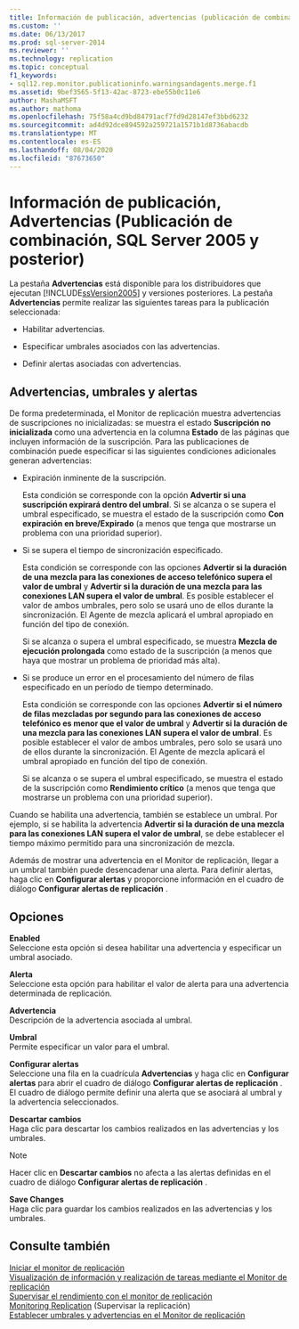```yaml
---
title: Información de publicación, advertencias (publicación de combinación, SQL Server 2005 y versiones posteriores) | Microsoft Docs
ms.custom: ''
ms.date: 06/13/2017
ms.prod: sql-server-2014
ms.reviewer: ''
ms.technology: replication
ms.topic: conceptual
f1_keywords:
- sql12.rep.monitor.publicationinfo.warningsandagents.merge.f1
ms.assetid: 9bef3565-5f13-42ac-8723-ebe55b0c11e6
author: MashaMSFT
ms.author: mathoma
ms.openlocfilehash: 75f58a4cd9bd84791acf7fd9d28147ef3bbd6232
ms.sourcegitcommit: ad4d92dce894592a259721a1571b1d8736abacdb
ms.translationtype: MT
ms.contentlocale: es-ES
ms.lasthandoff: 08/04/2020
ms.locfileid: "87673650"
---
```

# <a name="publication-information-warnings-merge-publication-sql-server-2005-and-later"></a>Información de publicación, Advertencias (Publicación de combinación, SQL Server 2005 y posterior)
  La pestaña **Advertencias** está disponible para los distribuidores que ejecutan [!INCLUDE[ssVersion2005](../../includes/ssversion2005-md.md)] y versiones posteriores. La pestaña **Advertencias** permite realizar las siguientes tareas para la publicación seleccionada:  
  
-   Habilitar advertencias.  
  
-   Especificar umbrales asociados con las advertencias.  
  
-   Definir alertas asociadas con advertencias.  
  
## <a name="warnings-thresholds-and-alerts"></a>Advertencias, umbrales y alertas  
 De forma predeterminada, el Monitor de replicación muestra advertencias de suscripciones no inicializadas: se muestra el estado **Suscripción no inicializada** como una advertencia en la columna **Estado** de las páginas que incluyen información de la suscripción. Para las publicaciones de combinación puede especificar si las siguientes condiciones adicionales generan advertencias:  
  
-   Expiración inminente de la suscripción.  
  
     Esta condición se corresponde con la opción **Advertir si una suscripción expirará dentro del umbral**. Si se alcanza o se supera el umbral especificado, se muestra el estado de la suscripción como **Con expiración en breve/Expirado** (a menos que tenga que mostrarse un problema con una prioridad superior).  
  
-   Si se supera el tiempo de sincronización especificado.  
  
     Esta condición se corresponde con las opciones **Advertir si la duración de una mezcla para las conexiones de acceso telefónico supera el valor de umbral** y **Advertir si la duración de una mezcla para las conexiones LAN supera el valor de umbral**. Es posible establecer el valor de ambos umbrales, pero solo se usará uno de ellos durante la sincronización. El Agente de mezcla aplicará el umbral apropiado en función del tipo de conexión.  
  
     Si se alcanza o supera el umbral especificado, se muestra **Mezcla de ejecución prolongada** como estado de la suscripción (a menos que haya que mostrar un problema de prioridad más alta).  
  
-   Si se produce un error en el procesamiento del número de filas especificado en un período de tiempo determinado.  
  
     Esta condición se corresponde con las opciones **Advertir si el número de filas mezcladas por segundo para las conexiones de acceso telefónico es menor que el valor de umbral** y **Advertir si la duración de una mezcla para las conexiones LAN supera el valor de umbral**. Es posible establecer el valor de ambos umbrales, pero solo se usará uno de ellos durante la sincronización. El Agente de mezcla aplicará el umbral apropiado en función del tipo de conexión.  
  
     Si se alcanza o se supera el umbral especificado, se muestra el estado de la suscripción como **Rendimiento crítico** (a menos que tenga que mostrarse un problema con una prioridad superior).  
  
 Cuando se habilita una advertencia, también se establece un umbral. Por ejemplo, si se habilita la advertencia **Advertir si la duración de una mezcla para las conexiones LAN supera el valor de umbral**, se debe establecer el tiempo máximo permitido para una sincronización de mezcla.  
  
 Además de mostrar una advertencia en el Monitor de replicación, llegar a un umbral también puede desencadenar una alerta. Para definir alertas, haga clic en **Configurar alertas** y proporcione información en el cuadro de diálogo **Configurar alertas de replicación** .  
  
## <a name="options"></a>Opciones  
 **Enabled**  
 Seleccione esta opción si desea habilitar una advertencia y especificar un umbral asociado.  
  
 **Alerta**  
 Seleccione esta opción para habilitar el valor de alerta para una advertencia determinada de replicación.  
  
 **Advertencia**  
 Descripción de la advertencia asociada al umbral.  
  
 **Umbral**  
 Permite especificar un valor para el umbral.  
  
 **Configurar alertas**  
 Seleccione una fila en la cuadrícula **Advertencias** y haga clic en **Configurar alertas** para abrir el cuadro de diálogo **Configurar alertas de replicación** . El cuadro de diálogo permite definir una alerta que se asociará al umbral y la advertencia seleccionados.  
  
 **Descartar cambios**  
 Haga clic para descartar los cambios realizados en las advertencias y los umbrales.  
  
> [!NOTE]  
>   Hacer clic en **Descartar cambios** no afecta a las alertas definidas en el cuadro de diálogo **Configurar alertas de replicación** .  
  
 **Save Changes**  
 Haga clic para guardar los cambios realizados en las advertencias y los umbrales.  
  
## <a name="see-also"></a>Consulte también  
 [Iniciar el monitor de replicación](monitor/start-the-replication-monitor.md)   
 [Visualización de información y realización de tareas mediante el Monitor de replicación](monitor/view-information-and-perform-tasks-replication-monitor.md)   
 [Supervisar el rendimiento con el monitor de replicación](monitor/monitor-performance-with-replication-monitor.md)   
 [Monitoring Replication](monitoring-replication.md)  (Supervisar la replicación)  
 [Establecer umbrales y advertencias en el Monitor de replicación](monitor/set-thresholds-and-warnings-in-replication-monitor.md)  
  
  
